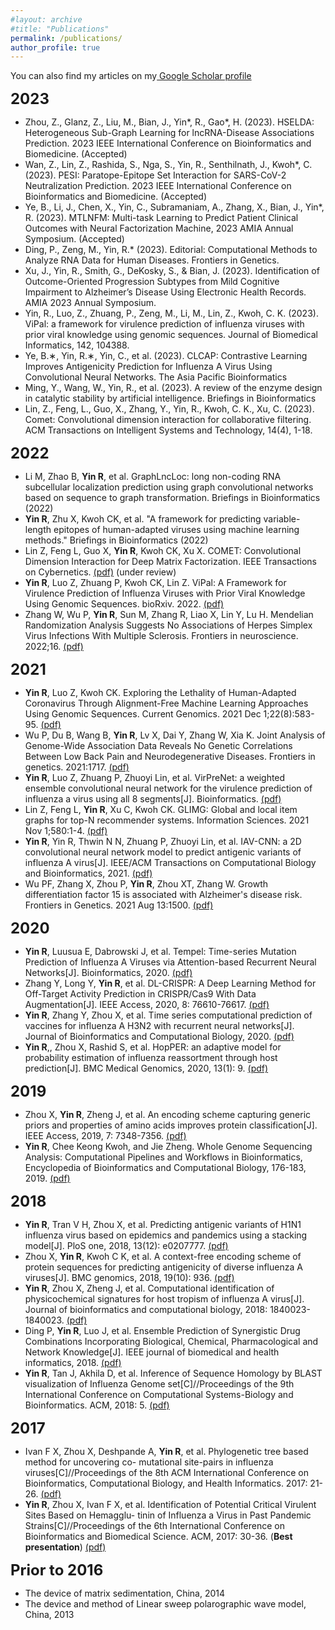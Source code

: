 ```yaml
---
#layout: archive
#title: "Publications"
permalink: /publications/
author_profile: true
---
```


You can also find my articles on my<a href="https://scholar.google.com/citations?user=MZigJDUAAAAJ&hl=en"> Google Scholar profile</a>

<font size="5"><b>2023</b></font>
-	Zhou, Z., Glanz, Z., Liu, M., Bian, J., Yin*, R., Gao*, H. (2023). HSELDA: Heterogeneous Sub-Graph Learning for lncRNA-Disease Associations Prediction. 2023 IEEE International Conference on Bioinformatics and Biomedicine. (Accepted)
-	Wan, Z., Lin, Z., Rashida, S., Nga, S., Yin, R., Senthilnath, J., Kwoh*, C. (2023). PESI: Paratope-Epitope Set Interaction for SARS-CoV-2 Neutralization Prediction. 2023 IEEE International Conference on Bioinformatics and Biomedicine. (Accepted)
-	Ye, B., Li, J., Chen, X., Yin, C., Subramaniam, A., Zhang, X., Bian, J., Yin*, R. (2023). MTLNFM: Multi-task Learning to Predict Patient Clinical Outcomes with Neural Factorization Machine, 2023 AMIA Annual Symposium. (Accepted)
-	Ding, P., Zeng, M., Yin, R.* (2023). Editorial: Computational Methods to Analyze RNA Data for Human Diseases. Frontiers in Genetics.
-	Xu, J., Yin, R., Smith, G., DeKosky, S., & Bian, J. (2023). Identification of Outcome-Oriented Progression Subtypes from Mild Cognitive Impairment to Alzheimer’s Disease Using Electronic Health Records. AMIA 2023 Annual Symposium.
-	Yin, R., Luo, Z., Zhuang, P., Zeng, M., Li, M., Lin, Z., Kwoh, C. K. (2023). ViPal: a framework for virulence prediction of influenza viruses with prior viral knowledge using genomic sequences. Journal of Biomedical Informatics, 142, 104388.
-	Ye, B.∗, Yin, R.∗, Yin, C., et al. (2023). CLCAP: Contrastive Learning Improves Antigenicity Prediction for Influenza A Virus Using Convolutional Neural Networks. The Asia Pacific Bioinformatics
-	Ming, Y., Wang, W., Yin, R., et al. (2023). A review of the enzyme design in catalytic stability by artificial intelligence. Briefings in Bioinformatics
-	Lin, Z., Feng, L., Guo, X., Zhang, Y., Yin, R., Kwoh, C. K., Xu, C. (2023). Comet: Convolutional dimension interaction for collaborative filtering. ACM Transactions on Intelligent Systems and Technology, 14(4), 1-18.

<font size="5"><b>2022</b></font>   
- Li M, Zhao B, <strong>Yin R</strong>, et al. GraphLncLoc: long non-coding RNA subcellular localization prediction using graph convolutional networks based on sequence to graph transformation. Briefings in Bioinformatics (2022)
- <strong>Yin R</strong>, Zhu X, Kwoh CK, et al. "A framework for predicting variable-length epitopes of human-adapted viruses using machine learning methods." Briefings in Bioinformatics (2022)
- Lin Z, Feng L, Guo X, <strong>Yin R</strong>, Kwoh CK, Xu X. COMET: Convolutional Dimension Interaction for Deep Matrix Factorization. IEEE Transactions on Cybernetics. <a href="https://arxiv.org/pdf/2007.14129.pdf">(pdf)</a> (under review)
- <strong>Yin R</strong>, Luo Z, Zhuang P, Kwoh CK, Lin Z. ViPal: A Framework for Virulence Prediction of Influenza Viruses with Prior Viral Knowledge Using Genomic Sequences. bioRxiv. 2022. <a href="https://www.biorxiv.org/content/10.1101/2022.03.24.485635v1.full.pdf">(pdf)</a>
- Zhang W, Wu P, <strong>Yin R</strong>, Sun M, Zhang R, Liao X, Lin Y, Lu H. Mendelian Randomization Analysis Suggests No Associations of Herpes Simplex Virus Infections With Multiple Sclerosis. Frontiers in neuroscience. 2022;16. <a href="https://www.frontiersin.org/articles/10.3389/fnins.2022.817067/full">(pdf)</a>

<font size="5"><b>2021</b></font>
- <strong>Yin R</strong>, Luo Z, Kwoh CK. Exploring the Lethality of Human-Adapted Coronavirus Through Alignment-Free Machine Learning Approaches Using Genomic Sequences. Current Genomics. 2021 Dec 1;22(8):583-95. <a href="https://www.biorxiv.org/content/10.1101/2020.07.15.176933v1.full.pdf">(pdf)</a>
- Wu P, Du B, Wang B, <strong>Yin R</strong>, Lv X, Dai Y, Zhang W, Xia K. Joint Analysis of Genome-Wide Association Data Reveals No Genetic Correlations Between Low Back Pain and Neurodegenerative Diseases. Frontiers in genetics. 2021:1717. <a href="https://www.frontiersin.org/articles/10.3389/fgene.2021.744299/full">(pdf)</a>
- <strong>Yin R</strong>, Luo Z, Zhuang P, Zhuoyi Lin, et al. VirPreNet: a weighted ensemble convolutional neural network for the virulence prediction of influenza a virus using all 8 segments[J]. Bioinformatics. <a href="https://drive.google.com/file/d/1aykYKyApKUB2nSQ-5F-n16EEUUluvewA/view?usp=sharing">(pdf)</a>
- Lin Z, Feng L, <strong>Yin R</strong>, Xu C, Kwoh CK. GLIMG: Global and local item graphs for top-N recommender systems. Information Sciences. 2021 Nov 1;580:1-4. <a href="https://arxiv.org/pdf/2007.14018.pdf">(pdf)</a>
- <strong>Yin R</strong>, Yin R, Thwin N N, Zhuang P, Zhuoyi Lin, et al. IAV-CNN: a 2D convolutional neural network model to predict antigenic variants of influenza A virus[J]. IEEE/ACM Transactions on Computational Biology and Bioinformatics, 2021. <a href="https://www.biorxiv.org/content/10.1101/2020.07.15.204883v1.full.pdf">(pdf)</a>
- Wu PF, Zhang X, Zhou P, <strong>Yin R</strong>, Zhou XT, Zhang W. Growth differentiation factor 15 is associated with Alzheimer's disease risk. Frontiers in Genetics. 2021 Aug 13:1500. <a href="https://www.frontiersin.org/articles/10.3389/fgene.2021.700371/full">(pdf)</a>


<font size="5"><b>2020</b></font>
- <strong>Yin R</strong>, Luusua E, Dabrowski J, et al. Tempel: Time-series Mutation Prediction of Influenza A Viruses via Attention-based Recurrent Neural Networks[J]. Bioinformatics, 2020. <a href="https://drive.google.com/file/d/1Gh179fn77z95QaKZxAB9EegKYgBCEMOI/view?usp=sharing">(pdf)</a>
- Zhang Y, Long Y, <strong>Yin R</strong>, et al. DL-CRISPR: A Deep Learning Method for Off-Target Activity Prediction in CRISPR/Cas9 With Data Augmentation[J]. IEEE Access, 2020, 8: 76610-76617. <a href="https://ieeexplore.ieee.org/stamp/stamp.jsp?tp=&arnumber=9076075">(pdf)</a>
- <strong>Yin R</strong>, Zhang Y, Zhou X, et al. Time series computational prediction of vaccines for influenza A H3N2 with recurrent neural networks[J]. Journal of Bioinformatics and Computational Biology, 2020. <a href="https://drive.google.com/file/d/1J-GRWUcammurn0NZWtl5hZ0DFS1jeXC2/view?usp=sharing">(pdf)</a>
- <strong>Yin R</strong>,, Zhou X, Rashid S, et al. HopPER: an adaptive model for probability estimation of influenza reassortment through host prediction[J]. BMC Medical Genomics, 2020, 13(1): 9. <a href="https://bmcmedgenomics.biomedcentral.com/articles/10.1186/s12920-019-0656-7">(pdf)</a>

<font size="5"><b>2019</b></font>
- Zhou X, <strong>Yin R</strong>, Zheng J, et al. An encoding scheme capturing generic priors and properties of amino acids improves protein classification[J]. IEEE Access, 2019, 7: 7348-7356. <a href="https://ieeexplore.ieee.org/stamp/stamp.jsp?tp=&arnumber=8594660">(pdf)</a>
- <strong>Yin R</strong>, Chee Keong Kwoh, and Jie Zheng. Whole Genome Sequencing Analysis: Computational Pipelines and Workflows in Bioinformatics, Encyclopedia of Bioinformatics and Computational Biology, 176-183, 2019. <a href="https://drive.google.com/file/d/17rcMUkSofgoFGW3xtz6UOaqoDi3MXU07/view?usp=sharing">(pdf)</a>

<font size="5"><b>2018</b></font>
- <strong>Yin R</strong>, Tran V H, Zhou X, et al. Predicting antigenic variants of H1N1 influenza virus based on epidemics and pandemics using a stacking model[J]. PloS one, 2018, 13(12): e0207777. <a href="https://journals.plos.org/plosone/article/file?id=10.1371/journal.pone.0207777&type=printable">(pdf)</a>
- Zhou X, <strong>Yin R</strong>, Kwoh C K, et al. A context-free encoding scheme of protein sequences for predicting antigenicity of diverse influenza A viruses[J]. BMC genomics, 2018, 19(10): 936. <a href="https://bmcgenomics.biomedcentral.com/articles/10.1186/s12864-018-5282-9">(pdf)</a>
- <strong>Yin R</strong>, Zhou X, Zheng J, et al. Computational identification of physicochemical signatures for host tropism of influenza A virus[J]. Journal of bioinformatics and computational biology, 2018: 1840023- 1840023. <a href="https://drive.google.com/file/d/1IWHPJdqRLcJts6hhk5AoHVprtXtvghd-/view?usp=sharing">(pdf)</a>
- Ding P, <strong>Yin R</strong>, Luo J, et al. Ensemble Prediction of Synergistic Drug Combinations Incorporating Biological, Chemical, Pharmacological and Network Knowledge[J]. IEEE journal of biomedical and health informatics, 2018. <a href="https://drive.google.com/file/d/1PRoRS9bG3GCTWEfiwV6cCiu-ue9clStU/view?usp=sharing">(pdf)</a>
- <strong>Yin R</strong>, Tan J, Akhila D, et al. Inference of Sequence Homology by BLAST visualization of Influenza Genome set[C]//Proceedings of the 9th International Conference on Computational Systems-Biology and Bioinformatics. ACM, 2018: 5. <a href="https://drive.google.com/file/d/1ZDVAb8Sbh9RJzztc2JLeAQ9V_ZA7ugNP/view?usp=sharing">(pdf)</a>

<font size="5"><b>2017</b></font> 
- Ivan F X, Zhou X, Deshpande A, <strong>Yin R</strong>, et al. Phylogenetic tree based method for uncovering co- mutational site-pairs in influenza viruses[C]//Proceedings of the 8th ACM International Conference on Bioinformatics, Computational Biology, and Health Informatics. 2017: 21-26. <a href="https://drive.google.com/file/d/1QFB7XJnoSvioAQd1zzhKG1oM2NhCmvjl/view?usp=sharing">(pdf)</a>
- <strong>Yin R</strong>, Zhou X, Ivan F X, et al. Identification of Potential Critical Virulent Sites Based on Hemagglu- tinin of Influenza a Virus in Past Pandemic Strains[C]//Proceedings of the 6th International Conference on Bioinformatics and Biomedical Science. ACM, 2017: 30-36. (<strong>Best presentation</strong>) <a href="https://drive.google.com/file/d/1xcg31PhgY7DVH1FsRg3AX9uL2ySfUJ7p/view?usp=sharing">(pdf)</a>

<font size="5"><b>Prior to 2016</b></font>
- The device of matrix sedimentation, China, 2014
- The device and method of Linear sweep polarographic wave model, China, 2013
